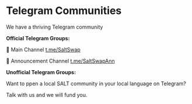 # Telegram Communities

We have a thriving Telegram community

**Official Telegram Groups:**

🧂 Main Channel [t.me/SaltSwap](https://t.me/SaltSwap)

📣 Announcement Channel [t.me/SaltSwapAnn](https://t.me/SaltSwapAnn)

**Unofficial Telegram Groups:**

Want to ppen a local SALT community in your local language on Telegram?

Talk with us and we will fund you.
